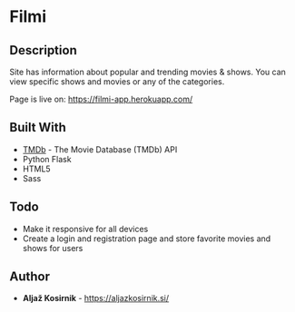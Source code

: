 # Filmi

## Description

Site has information about popular and trending movies & shows. You can view specific shows and movies or any of the categories.

Page is live on: https://filmi-app.herokuapp.com/

## Built With

* [TMDb](https://developers.themoviedb.org/3/getting-started/introduction) - The Movie Database (TMDb) API
* Python Flask
* HTML5
* Sass

## Todo

* Make it responsive for all devices
* Create a login and registration page and store favorite movies and shows for users


## Author

* **Aljaž Kosirnik** - https://aljazkosirnik.si/

